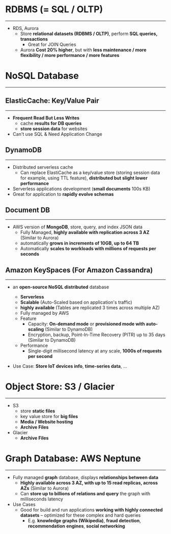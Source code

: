 # RDBMS (= SQL / OLTP)
---

* RDS, Aurora
	* Store **relational datasets (RDBMS / OLTP)**, perform **SQL queries, transactions**
		* Great for JOIN Queries
	* Aurora **Cost 20% higher**, but with **less maintenance / more flexibility / more performance / more features**


# NoSQL Database
---

## ElasticCache: Key/Value Pair
---

* **Frequent Read But Less Writes**
	* cache **results for DB queries**
	* **store session data** for websites
* Can't use SQL & Need Application Change

## DynamoDB
---

* Distributed serverless cache
	* Can replace ElastiCache as a key/value store (storing session data for example, using TTL feature), **distributed but slight lower performance**
* Serverless applications development (**small documents** 100s KB)
* Great for application to **rapidly evolve schemas**

## Document DB
---

* AWS version of **MongoDB**, store, query, and index JSON data
	* Fully Managed, **highly available with replication across 3 AZ** (Similar to Aurora)
	* automatically **grows in increments of 10GB, up to 64 TB**
	* Automatically **scales to workloads with millions of requests per seconds**

## Amazon KeySpaces (For Amazon Cassandra)
---

* an **open-source NoSQL distributed** database
	* **Serverless**
	* **Scalable** (Auto-Scaled based on application's traffic)
	* **highly available** (Tables are replicated 3 times across multiple AZ)
	* Fully managed by AWS
	* Feature
		* Capacity: **On-demand mode** or **provisioned mode with auto-scaling** (Similar to DynamoDB)
		* Encryption, backup, Point-In-Time Recovery (PITR) up to 35 days (Similar to DynamoDB)
	* Performance
		* Single-digit millisecond latency at any scale, **1000s of requests per second**

* Use Case: **Store IoT devices info**, **time-series data**, …
# Object Store: S3 / Glacier
---

* S3
	* store **static files**
	* key value store for **big files**
	* **Media / Website hosting**
	* **Archive Files**
* Glacier
	* **Archive Files**

# Graph Database: AWS Neptune
---

* Fully managed **graph** database, displays **relationships between data**
	* **Highly available across 3 AZ, with up to 15 read replicas, across AZs** (Similar to Aurora)
	* Can **store up to billions of relations and query** the graph with milliseconds latency
* Use Cases
	* Good for build and run applications **working with highly connected datasets** – optimized for these complex and hard queries
		* E.g. **knowledge graphs (Wikipedia)**, **fraud detection**, **recommendation** **engines**, **social networking**

# 